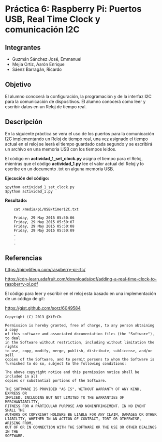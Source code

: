 # Práctica 6: Raspberry Pi: Puertos USB, Real Time Clock y comunicación I2C

## Integrantes

* Guzmán Sánchez José, Emmanuel
* Mejia Ortiz, Aarón Enrique
* Sáenz Barragán, Ricardo

## Objetivo
El alumno conocerá la configuración, la programación y de la interfaz I2C para la comunicación de dispositivos.
El alumno conocerá como leer y escribir datos en un Reloj de tiempo real.

## Descripción

En la siguiente práctica se vera el uso de los puertos para la comunicación I2C implementando un Reloj de tiempo real, una vez asignado el tiempo actual en el reloj se leerá el tiempo guardado cada segundo y se escribirá un archivo en una memoria USB con los tiempos leidos.

El código en **actividad_1_set_clock.py** asigna el tiempo para el Reloj, mientras que el código **actividad_1.py** lee el valor actual del Reloj y lo escribe en un documento .txt en alguna memoria USB.

**Ejecución del código:**

``` 
$python actividad_1_set_clock.py
$python actividad_1.py

```

**Resultado:**

```
    cat /media/pi/USB/timer12C.txt

    Friday, 29 May 2015 05:50:06
    Friday, 29 May 2015 05:50:07
    Friday, 29 May 2015 05:50:08
    Friday, 29 May 2015 05:50:09
    .
    .
    .

```

## Referencias

https://pimylifeup.com/raspberry-pi-rtc/

https://cdn-learn.adafruit.com/downloads/pdf/adding-a-real-time-clock-to-raspberry-pi.pdf

El código para leer y escribir en el reloj esta basado en una implementación de un código de git:

https://gist.github.com/sorz/6049584


```
Copyright (C) 2013 @XiErCh

Permission is hereby granted, free of charge, to any person obtaining a copy
of this software and associated documentation files (the "Software"), to deal
in the Software without restriction, including without limitation the rights
to use, copy, modify, merge, publish, distribute, sublicense, and/or sell
copies of the Software, and to permit persons to whom the Software is
furnished to do so, subject to the following conditions:

The above copyright notice and this permission notice shall be included in all
copies or substantial portions of the Software.

THE SOFTWARE IS PROVIDED "AS IS", WITHOUT WARRANTY OF ANY KIND, EXPRESS OR
IMPLIED, INCLUDING BUT NOT LIMITED TO THE WARRANTIES OF MERCHANTABILITY,
FITNESS FOR A PARTICULAR PURPOSE AND NONINFRINGEMENT. IN NO EVENT SHALL THE
AUTHORS OR COPYRIGHT HOLDERS BE LIABLE FOR ANY CLAIM, DAMAGES OR OTHER
LIABILITY, WHETHER IN AN ACTION OF CONTRACT, TORT OR OTHERWISE, ARISING FROM,
OUT OF OR IN CONNECTION WITH THE SOFTWARE OR THE USE OR OTHER DEALINGS IN THE
SOFTWARE.
```